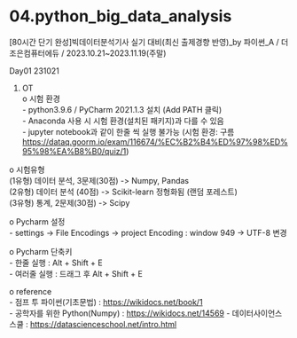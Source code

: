 # 04.python_big_data_analysis
[80시간 단기 완성]빅데이터분석기사 실기 대비(최신 출제경향 반영)_by 파이썬_A / 더조은컴퓨터에듀 / 2023.10.21~2023.11.19(주말)  

Day01 231021  
  01. OT  
   o 시험 환경  
    - python3.9.6 / PyCharm 2021.1.3 설치 (Add PATH 클릭)  
    - Anaconda 사용 시 시험 환경(설치된 패키지)과 다를 수 있음  
    - jupyter notebook과 같이 한줄 씩 실행 불가능 (시험 환경: 구름 https://dataq.goorm.io/exam/116674/%EC%B2%B4%ED%97%98%ED%95%98%EA%B8%B0/quiz/1)  
  
   o 시험유형  
     (1유형) 데이터 분석, 3문제(30점) -> Numpy, Pandas  
     (2유형) 데이터 분석 (40점) -> Scikit-learn 정형화됨 (랜덤 포레스트)  
     (3유형) 통계, 2문제(30점) -> Scipy
  
   o Pycharm 설정  
    - settings -> File Encodings -> project Encoding : window 949 -> UTF-8 변경  
  
   o Pycharm 단축키  
    - 한줄 실행 : Alt + Shift + E  
    - 여러줄 실행 : 드래그 후 Alt + Shift + E  
      
   o reference  
    - 점프 투 파이썬(기초문법) : https://wikidocs.net/book/1    
    - 공학자를 위한 Python(Numpy) : https://wikidocs.net/14569
    - 데이터사이언스스쿨 : https://datascienceschool.net/intro.html

 
